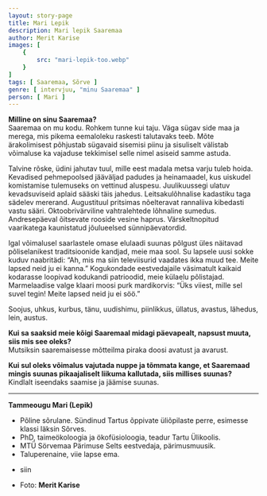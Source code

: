```yaml
---
layout: story-page
title: Mari Lepik
description: Mari lepik Saaremaa
author: Merit Karise
images: [
    {
        src: "mari-lepik-too.webp"
    }
]
tags: [ Saaremaa, Sõrve ]
genre: [ intervjuu, "minu Saaremaa" ]
person: [ Mari ]
---
```


<!-- # {{$doc.title}} -->

**Milline on sinu Saaremaa?** \
Saaremaa on mu kodu. Rohkem tunne kui taju. Väga sügav side maa ja merega, mis pikema eemaloleku raskesti talutavaks teeb. Mõte ärakolimisest põhjustab sügavaid sisemisi piinu ja sisuliselt välistab võimaluse ka vajaduse tekkimisel selle nimel asiseid samme astuda.

Talvine rõske, üdini jahutav tuul, mille eest madala metsa varju tuleb hoida. Kevadised pehmepoolsed jääväljad padudes ja heinamaadel, kus uiskudel komistamise tulemuseks on vettinud aluspesu. Juulikuussegi ulatuv kevadsuviseid aplaid sääski täis jahedus. Leitsakulõhnalise kadastiku taga sädelev mererand. Augustituul pritsimas nõelteravat rannaliiva kibedasti vastu sääri. Oktoobrivärviline vahtralehtede lõhnaline sumedus. Andresepäeval õitsevate rooside vesine haprus. Värskeltnopitud vaarikatega kaunistatud jõulueelsed sünnipäevatordid.

Igal võimalusel saarlastele omase elulaadi suunas põlgust üles näitavad põliselanikest traditsioonide kandjad, meie maa sool. Su lapsele uusi sokke kuduv naabritädi: “Ah, mis ma siin televiisurid vaadates ikka muud tee. Meite lapsed neid ju ei kanna.” Kogukondade eestvedajaile väsimatult kaikaid kodarasse loopivad kodukandi patrioodid, meie külaelu põlistajad. Marmelaadise valge klaari moosi purk mardikorvis: “Üks viiest, mille sel suvel tegin! Meite lapsed neid ju ei söö.” 

Soojus, uhkus, kurbus, tänu, uudishimu, piinlikkus, üllatus, avastus, lähedus, lein, austus.

**Kui sa saaksid meie kõigi Saaremaal midagi päevapealt, napsust muuta, siis mis see oleks?** \
Mutsiksin saaremaisesse mõtteilma piraka doosi avatust ja avarust. 

**Kui sul oleks võimalus vajutada nuppe ja tõmmata kange, et Saaremaad mingis suunas pikaajaliselt liikuma kallutada, siis millises suunas?** \
Kindlalt iseendaks saamise ja jäämise suunas.


* * *

**Tammeougu Mari (Lepik)**

- Põline sõrulane. Sündinud Tartus õppivate üliõpilaste perre, esimesse klassi läksin Sõrves.
- PhD, taimeökoloogia ja ökofüsioloogia, teadur Tartu Ülikoolis.
- MTÜ Sörvemaa Pärimuse Selts eestvedaja, pärimusmuusik.
- Taluperenaine, viie lapse ema.


<story-author :author="author"></story-author>

<details-wrapper summary="Mis mõtted tekkisid?">

- siin

</details-wrapper>

<details-wrapper summary="Allikad" class="text-sm" icon="icon-park-outline:document-folder">

- Foto: **Merit Karise**

</details-wrapper>
